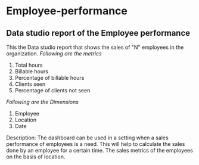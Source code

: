 # Employee-performance
## Data studio report of the Employee performance


This the Data studio report that shows the sales of "N" employees in the organization.
*Following are the metrics*
1. Total hours
2. Billable hours
3. Percentage of billable hours
4. Clients seen
5. Percentage of clients not seen


*Following are the Dimensions*
1. Employee
2. Location
3. Date

Description: The dashboard can be used in a setting when a sales performance of employees is a need. This will help to calculate the sales done by an employee for a certain time. The sales metrics of the employees on the basis of location.
